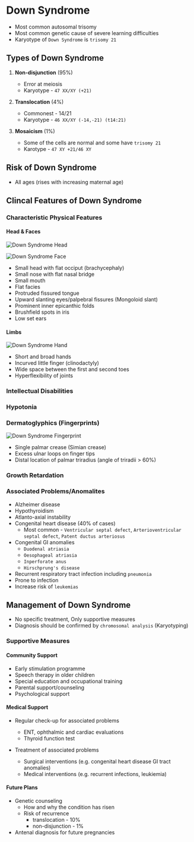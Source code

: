 # Down Syndrome

- Most common autosomal trisomy
- Most common genetic cause of severe learning difficulties
- Karyotype of `Down Syndrome` is `trisomy 21`

## Types of Down Syndrome

1. **Non-disjunction** (95%)

   - Error at meiosis
   - Karyotype - `47 XX/XY (+21)`

1. **Translocation** (4%)

   - Commonest - 14/21
   - Karyotype - `46 XX/XY (-14,-21) (t14:21)`

1. **Mosaicism** (1%)

   - Some of the cells are normal and some have `trisomy 21`
   - Karotype - `47 XY +21/46 XY`

## Risk of Down Syndrome

- All ages (rises with increasing maternal age)

## Clincal Features of Down Syndrome

### Characteristic Physical Features

#### Head & Faces

![Down Syndrome Head](/pediatric/down-syndrome-head.jpg)

![Down Syndrome Face](/pediatric/down-syndrome-face.png)

- Small head with flat occiput (brachycephaly)
- Small nose with flat nasal bridge
- Small mouth
- Flat facies
- Protruded fissured tongue
- Upward slanting eyes/palpebral fissures (Mongoloid slant)
- Prominent inner epicanthic folds
- Brushfield spots in iris
- Low set ears

#### Limbs

![Down Syndrome Hand](/pediatric/down-syndrome-hand.jpg)

- Short and broad hands
- Incurved little finger (clinodactyly)
- Wide space between the first and second toes
- Hyperflexibility of joints

### Intellectual Disabilities

### Hypotonia

### Dermatoglyphics (Fingerprints)

![Down Syndrome Fingerprint](/pediatric/ulnar-loop.jpg)

- Single palmar crease (Simian crease)
- Excess ulnar loops on finger tips
- Distal location of palmar triradius (angle of triradii > 60%)

### Growth Retardation

### Associated Problems/Anomalites

- Alzheimer disease
- Hypothyroidism
- Atlanto-axial instability
- Congenital heart disease (40% of cases)
  - Most common - `Ventricular septal defect`, `Arterioventricular septal defect`, `Patent ductus arteriosus`
- Congenital GI anomalies
  - `Duodenal atriasia`
  - `Oesophageal atriasia`
  - `Inperforate anus`
  - `Hirschprung's disease`
- Recurrent respiratory tract infection including `pneumonia`
- Prone to infection
- Increase risk of `leukemias`

## Management of Down Syndrome

- No specific treatment, Only supportive measures
- Diagnosis should be confirmed by `chromosomal analysis` (Karyotyping)

### Supportive Measures

#### Community Support

- Early stimulation programme
- Speech therapy in older children
- Special education and occupational training
- Parental support/counseling
- Psychological support

#### Medical Support

- Regular check-up for associated problems

  - ENT, ophthalmic and cardiac evaluations
  - Thyroid function test

- Treatment of associated problems

  - Surgical interventions (e.g. congenital heart disease GI tract anomalies)
  - Medical interventions (e.g. recurrent infections, leukiemia)

#### Future Plans

- Genetic counseling
  - How and why the condition has risen
  - Risk of recurrence
    - translocation - 10%
    - non-disjunction - 1%
- Antenal diagnosis for future pregnancies
